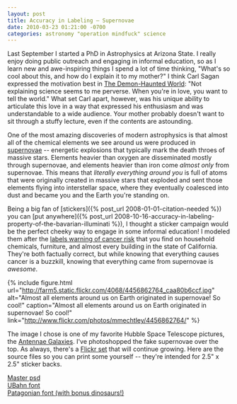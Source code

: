 ```yaml
---
layout: post
title: Accuracy in Labeling – Supernovae
date: 2010-03-23 01:21:00 -0700
categories: astronomy "operation mindfuck" science
---
```


Last September I started a PhD in Astrophysics at Arizona State. I really enjoy doing public outreach and engaging in informal education, so as I learn new and awe-inspiring things I spend a lot of time thinking, "What's so cool about this, and how do I explain it to my mother?" I think Carl Sagan expressed the motivation best in [The Demon-Haunted World](http://www.goodreads.com/book/show/17349.The_Demon_Haunted_World): "Not explaining science seems to me perverse. When you're in love, you want to tell the world." What set Carl apart, however, was his unique ability to articulate this love in a way that expressed his enthusiasm and was understandable to a wide audience. Your mother probably doesn't want to sit through a stuffy lecture, even if the contents are astounding.

One of the most amazing discoveries of modern astrophysics is that almost all of the chemical elements we see around us were produced in [supernovae](http://en.wikipedia.org/wiki/Supernova) -- energetic explosions that typically mark the death throes of massive stars. Elements heavier than oxygen are disseminated mostly through supernovae, and elements heavier than iron come _almost only_ from supernovae. This means that _literally everything around you_ is full of atoms that were originally created in massive stars that exploded and sent those elements flying into interstellar space, where they eventually coalesced into dust and became you and the Earth you're standing on.

Being a big fan of [stickers]({% post_url 2008-01-01-citation-needed %}) you can [put anywhere]({% post_url 2008-10-16-accuracy-in-labeling-property-of-the-bavarian-illuminati %}), I thought a sticker campaign would be the perfect cheeky way to engage in some informal education! I modeled them after the [labels warning of cancer risk](http://www.flickr.com/photos/admurder/317971487/) that you find on household chemicals, furniture, and almost every building in the state of California. They're both factually correct, but while knowing that everything causes cancer is a buzzkill, knowing that everything came from supernovae is _awesome_.

{% include figure.html url="http://farm5.static.flickr.com/4068/4456862764_caa80b6ccf.jpg" alt="Almost all elements around us on Earth originated in supernovae! So cool!" caption="Almost all elements around us on Earth originated in supernovae! So cool!" link="http://www.flickr.com/photos/mmechtley/4456862764/" %}

The image I chose is one of my favorite Hubble Space Telescope pictures, the [Antennae Galaxies](http://hubblesite.org/newscenter/archive/releases/2006/46/). I've photoshopped the fake supernovae over the top. As always, there's a [Flickr set](http://www.flickr.com/photos/mmechtley/sets/72157623551813735/) that will continue growing. Here are the source files so you can print some yourself -- they're intended for 2.5" x 2.5" sticker backs.

[Master psd](http://dl.dropbox.com/u/209408/blog/supernovae.psd)  
[UBahn font](http://www.dafont.com/ubahn.font)  
[Patagonian font (with bonus dinosaurs!)](http://www.dafont.com/patagonian-titles.font)